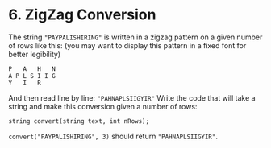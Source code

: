 # 6. ZigZag Conversion

The string ```"PAYPALISHIRING"``` is written in a zigzag pattern on a given number of rows like this: (you may want to display this pattern in a fixed font for better legibility)
```
P   A   H   N
A P L S I I G
Y   I   R
```
And then read line by line: ```"PAHNAPLSIIGYIR"```
Write the code that will take a string and make this conversion given a number of rows:
```
string convert(string text, int nRows);
```
```convert("PAYPALISHIRING", 3)``` should return ```"PAHNAPLSIIGYIR"```.
